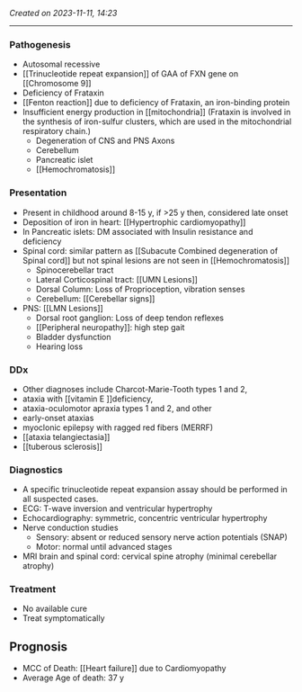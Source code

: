 *Created on 2023-11-11, 14:23* 

---

### Pathogenesis
- Autosomal recessive 
- [[Trinucleotide repeat expansion]] of GAA of FXN gene on [[Chromosome 9]]
- Deficiency of Frataxin
- [[Fenton reaction]] due to deficiency of Frataxin, an iron-binding protein
- Insufficient energy production in [[mitochondria]] (Frataxin is involved in the synthesis of iron-sulfur clusters, which are used in the mitochondrial respiratory chain.)
	- Degeneration of CNS and PNS Axons
	- Cerebellum 
	- Pancreatic islet
	- [[Hemochromatosis]] 


### Presentation
- Present in childhood around 8-15 y, if >25 y then, considered late onset
- Deposition of iron in heart: [[Hypertrophic cardiomyopathy]]
- In Pancreatic islets: DM associated with Insulin resistance and deficiency 
- Spinal cord: similar pattern as [[Subacute Combined degeneration of Spinal cord]] but not spinal lesions are not seen in [[Hemochromatosis]] 
	- Spinocerebellar tract
	- Lateral Corticospinal tract: [[UMN Lesions]] 
	- Dorsal Column: Loss of Proprioception, vibration senses 
	- Cerebellum: [[Cerebellar signs]] 
- PNS: [[LMN Lesions]] 
	- Dorsal root ganglion: Loss of deep tendon reflexes 
	- [[Peripheral neuropathy]]: high step gait
	- Bladder dysfunction
	- Hearing loss

 
### DDx
- Other diagnoses include Charcot-Marie-Tooth types 1 and 2, 
- ataxia with [[vitamin E ]]deficiency, 
- ataxia-oculomotor apraxia types 1 and 2, and other 
- early-onset ataxias
- myoclonic epilepsy with ragged red fibers (MERRF)
- [[ataxia telangiectasia]] 
- [[tuberous sclerosis]] 

### Diagnostics
- A specific trinucleotide repeat expansion assay should be performed in all suspected cases.
- ECG: T-wave inversion and ventricular hypertrophy
- Echocardiography: symmetric, concentric ventricular hypertrophy
- Nerve conduction studies
   - Sensory: absent or reduced sensory nerve action potentials (SNAP)
   - Motor: normal until advanced stages
- MRI brain and spinal cord: cervical spine atrophy (minimal cerebellar atrophy)

### Treatment
- No available cure
- Treat symptomatically


## Prognosis
- MCC of Death: [[Heart failure]] due to Cardiomyopathy
- Average Age of death: 37 y 
